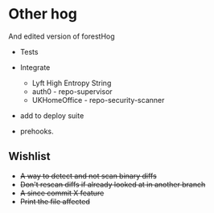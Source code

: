 # Other hog
And edited version of forestHog

+ Tests
+ Integrate
  + Lyft High Entropy String
  + auth0 - repo-supervisor
  + UKHomeOffice - repo-security-scanner

+ add to deploy suite
+ prehooks.

## Wishlist

- ~~A way to detect and not scan binary diffs~~
- ~~Don't rescan diffs if already looked at in another branch~~
- ~~A since commit X feature~~
- ~~Print the file affected~~
